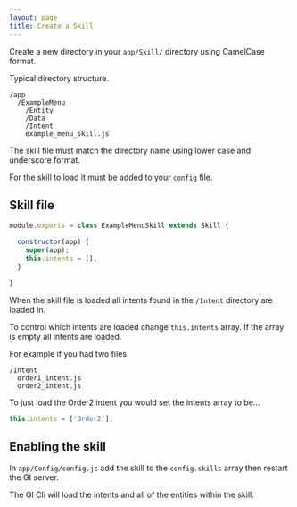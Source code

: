 ```yaml
---
layout: page
title: Create a Skill
---
```


Create a new directory in your `app/Skill/` directory using CamelCase format.

Typical directory structure.

~~~
/app
  /ExampleMenu
    /Entity
    /Data
    /Intent
    example_menu_skill.js
~~~

The skill file must match the directory name using lower case and underscore format.

For the skill to load it must be added to your `config` file.

## Skill file

~~~javascript
module.exports = class ExampleMenuSkill extends Skill {

  constructor(app) {
    super(app);
    this.intents = [];
  }

}
~~~

When the skill file is loaded all intents found in the `/Intent` directory are loaded in.

To control which intents are loaded change `this.intents` array. If the array is empty all intents are loaded.

For example if you had two files

~~~
/Intent
  order1_intent.js
  order2_intent.js
~~~

To just load the Order2 intent you would set the intents array to be...

~~~javascript
this.intents = ['Order2'];
~~~



## Enabling the skill

In `app/Config/config.js` add the skill to the `config.skills` array then restart the GI server.

The GI Cli will load the intents and all of the entities within the skill.






